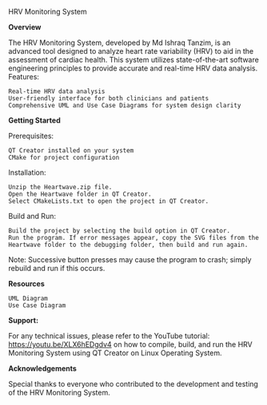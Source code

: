 HRV Monitoring System

**Overview**

The HRV Monitoring System, developed by Md Ishraq Tanzim, is an advanced tool designed to analyze heart rate variability (HRV) to aid in the assessment of cardiac health. This system utilizes state-of-the-art software engineering principles to provide accurate and real-time HRV data analysis.
Features:

    Real-time HRV data analysis
    User-friendly interface for both clinicians and patients
    Comprehensive UML and Use Case Diagrams for system design clarity

**Getting Started**

Prerequisites:

    QT Creator installed on your system
    CMake for project configuration

Installation:

    Unzip the Heartwave.zip file.
    Open the Heartwave folder in QT Creator.
    Select CMakeLists.txt to open the project in QT Creator.

Build and Run:

    Build the project by selecting the build option in QT Creator.
    Run the program. If error messages appear, copy the SVG files from the Heartwave folder to the debugging folder, then build and run again.

Note: Successive button presses may cause the program to crash; simply rebuild and run if this occurs.

**Resources**

    UML Diagram
    Use Case Diagram

**Support:**

For any technical issues, please refer to the YouTube tutorial: https://youtu.be/XLX6hEDgdv4 on how to compile, build, and run the HRV Monitoring System using QT Creator on Linux Operating System.

**Acknowledgements**

Special thanks to everyone who contributed to the development and testing of the HRV Monitoring System.

